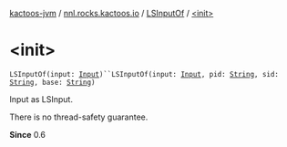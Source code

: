 [kactoos-jvm](../../index.md) / [nnl.rocks.kactoos.io](../index.md) / [LSInputOf](index.md) / [&lt;init&gt;](./-init-.md)

# &lt;init&gt;

`LSInputOf(input: `[`Input`](../../nnl.rocks.kactoos/-input/index.md)`)``LSInputOf(input: `[`Input`](../../nnl.rocks.kactoos/-input/index.md)`, pid: `[`String`](https://kotlinlang.org/api/latest/jvm/stdlib/kotlin/-string/index.html)`, sid: `[`String`](https://kotlinlang.org/api/latest/jvm/stdlib/kotlin/-string/index.html)`, base: `[`String`](https://kotlinlang.org/api/latest/jvm/stdlib/kotlin/-string/index.html)`)`

Input as LSInput.

There is no thread-safety guarantee.

**Since**
0.6

